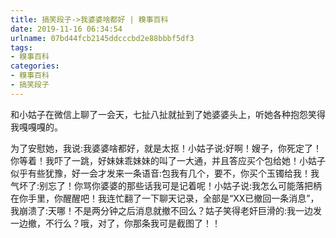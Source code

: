 ```yaml
---
title: 搞笑段子->我婆婆啥都好 | 糗事百科
date: 2019-11-16 06:34:54
urlname: 07bd44fcb2145ddcccbd2e88bbbf5df3
tags: 
- 糗事百科
categories:
- 糗事百科
- 搞笑段子
---
```

和小姑子在微信上聊了一会天，七扯八扯就扯到了她婆婆头上，听她各种抱怨笑得我嘎嘎嘎的。

为了安慰她，我说:我婆婆啥都好，就是太抠！小姑子说:好啊！嫂子，你死定了！你等着！我吓了一跳，好妹妹乖妹妹的叫了一大通，并且答应买个包给她！小姑子似乎有些犹豫，好一会才发来一条语音:包我有几个，要不，你买个玉镯给我！我气坏了:别忘了！你骂你婆婆的那些话我可是记着呢！小姑子说:我怎么可能落把柄在你手里，你醒醒吧！我连忙翻了一下聊天记录，全部是“ⅩX已撤回一条消息”，我崩溃了:天哪！不是两分钟之后消息就撤不回么？姑子笑得老奸巨滑的:我一边发一边撤，不行么？哦，对了，你那条我可是截图了！！


